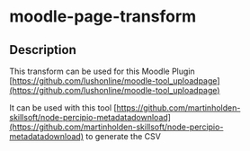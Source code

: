 # moodle-page-transform

## Description
This transform can be used for this Moodle Plugin [https://github.com/lushonline/moodle-tool_uploadpage](https://github.com/lushonline/moodle-tool_uploadpage)

It can be used with this tool [https://github.com/martinholden-skillsoft/node-percipio-metadatadownload](https://github.com/martinholden-skillsoft/node-percipio-metadatadownload) to generate the CSV
